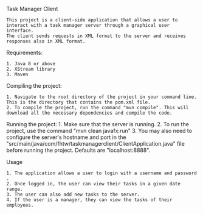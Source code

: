Task Manager Client

    This project is a client-side application that allows a user to interact with a task manager server through a graphical user interface.
    The client sends requests in XML format to the server and receives responses also in XML format.

Requirements:

    1. Java 8 or above
    2. XStream library
    3. Maven

Compiling the project:
    
    1. Navigate to the root directory of the project in your command line. This is the directory that contains the pom.xml file.
    2. To compile the project, run the command "mvn compile". This will download all the necessary dependencies and compile the code.
Running the project:
    1. Make sure that the server is running.
    2. To run the project, use the command "mvn clean javafx:run"
    3. You may also need to configure the server's hostname and port in the "src/main/java/com/fhtw/taskmanagerclient/ClientApplication.java" file before running the project.
    Defaults are "localhost:8888".
       

Usage

    1. The application allows a user to login with a username and password .
    2. Once logged in, the user can view their tasks in a given date range.
    3. The user can also add new tasks to the server.
    4. If the user is a manager, they can view the tasks of their employees.